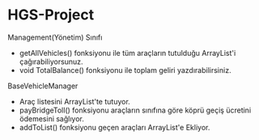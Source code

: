 # HGS-Project

Management(Yönetim) Sınıfı
- getAllVehicles() fonksiyonu ile tüm araçların tutulduğu ArrayList'i çağırabiliyorsunuz.
- void TotalBalance() fonksiyonu ile toplam geliri yazdırabilirsiniz.


BaseVehicleManager
- Araç listesini ArrayList'te tutuyor. 
- payBridgeToll() fonksiyonu araçların sınıfına göre köprü geçiş ücretini ödemesini sağlıyor.
- addToList() fonksiyonu geçen araçları ArrayList'e Ekliyor.
